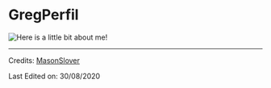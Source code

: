 # GregPerfil

<img src="https://github.com/MasonSlover/MasonSlover/blob/master/output.gif" alt="Here is a little bit about me!">

-----
Credits: [MasonSlover](https://github.com/MasonSlover)

Last Edited on: 30/08/2020
